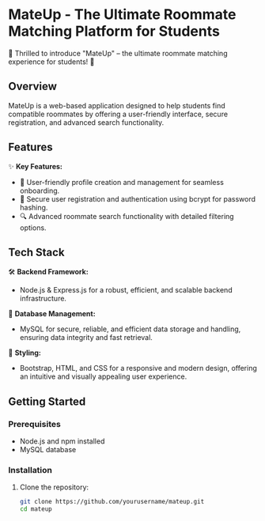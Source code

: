 # MateUp - The Ultimate Roommate Matching Platform for Students

🚀 Thrilled to introduce "MateUp" – the ultimate roommate matching experience for students! 🌟

## Overview
MateUp is a web-based application designed to help students find compatible roommates by offering a user-friendly interface, secure registration, and advanced search functionality. 

## Features
✨ **Key Features:**
- 📝 User-friendly profile creation and management for seamless onboarding.
- 🔑 Secure user registration and authentication using bcrypt for password hashing.
- 🔍 Advanced roommate search functionality with detailed filtering options.

## Tech Stack
🛠️ **Backend Framework:**
- Node.js & Express.js for a robust, efficient, and scalable backend infrastructure.

💾 **Database Management:**
- MySQL for secure, reliable, and efficient data storage and handling, ensuring data integrity and fast retrieval.

🎨 **Styling:**
- Bootstrap, HTML, and CSS for a responsive and modern design, offering an intuitive and visually appealing user experience.

## Getting Started

### Prerequisites
- Node.js and npm installed
- MySQL database

### Installation

1. Clone the repository:
   ```sh
   git clone https://github.com/yourusername/mateup.git
   cd mateup
